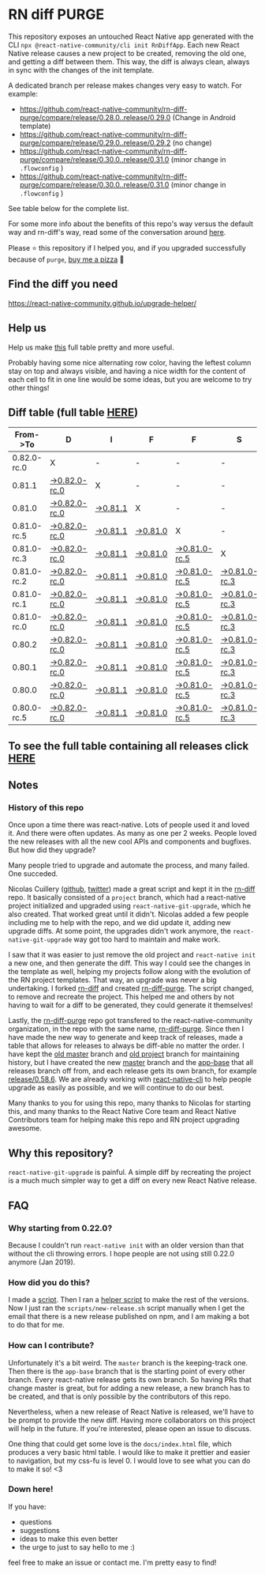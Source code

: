 # RN diff PURGE

This repository exposes an untouched React Native app generated with the CLI
`npx @react-native-community/cli init RnDiffApp`. Each new React Native release causes a new project to be created, removing the old one, and getting a diff between them. This way, the diff is always clean, always in sync with the changes of the init template.

A dedicated branch per release makes changes very easy
to watch. For example:

- https://github.com/react-native-community/rn-diff-purge/compare/release/0.28.0..release/0.29.0
  (Change in Android template)
- https://github.com/react-native-community/rn-diff-purge/compare/release/0.29.0..release/0.29.2
  (no change)
- https://github.com/react-native-community/rn-diff-purge/compare/release/0.30.0..release/0.31.0
  (minor change in `.flowconfig` )
- https://github.com/react-native-community/rn-diff-purge/compare/release/0.30.0..release/0.31.0
  (minor change in `.flowconfig` )

See table below for the complete list.

For some more info about the benefits of this repo's way versus the default way and rn-diff's way, read some of the conversation around [here](https://github.com/react-native-community/discussions-and-proposals/issues/68#issuecomment-452227478).

Please :star: this repository if I helped you, and if you upgraded successfully because of `purge`, [buy me a pizza](https://www.buymeacoffee.com/pvinis) :pizza:

## Find the diff you need

https://react-native-community.github.io/upgrade-helper/

## Help us

Help us make [this](https://react-native-community.github.io/rn-diff-purge) full table pretty and more useful.

Probably having some nice alternating row color, having the leftest column stay on top and always visible, and having a nice width for the content of each cell to fit in one line would be some ideas, but you are welcome to try other things!

## Diff table (full table [HERE](https://react-native-community.github.io/rn-diff-purge/))

| From->To    | D                                                                                                                         | I                                                                                                               | F                                                                                                               | F                                                                                                                         | S                                                                                                                         |                                                                                                                           | =                                                                                                                         | =                                                                                                                         |                                                                                                                 | F                                                                                                               | U                                                                                                               | N |
| ----------- | ------------------------------------------------------------------------------------------------------------------------- | --------------------------------------------------------------------------------------------------------------- | --------------------------------------------------------------------------------------------------------------- | ------------------------------------------------------------------------------------------------------------------------- | ------------------------------------------------------------------------------------------------------------------------- | ------------------------------------------------------------------------------------------------------------------------- | ------------------------------------------------------------------------------------------------------------------------- | ------------------------------------------------------------------------------------------------------------------------- | --------------------------------------------------------------------------------------------------------------- | --------------------------------------------------------------------------------------------------------------- | --------------------------------------------------------------------------------------------------------------- | - |
| 0.82.0-rc.0 | X                                                                                                                         | -                                                                                                               | -                                                                                                               | -                                                                                                                         | -                                                                                                                         | -                                                                                                                         | -                                                                                                                         | -                                                                                                                         | -                                                                                                               | -                                                                                                               | -                                                                                                               | - |
| 0.81.1      | [->0.82.0-rc.0](https://github.com/react-native-community/rn-diff-purge/compare/release/0.81.1..release/0.82.0-rc.0)      | X                                                                                                               | -                                                                                                               | -                                                                                                                         | -                                                                                                                         | -                                                                                                                         | -                                                                                                                         | -                                                                                                                         | -                                                                                                               | -                                                                                                               | -                                                                                                               | - |
| 0.81.0      | [->0.82.0-rc.0](https://github.com/react-native-community/rn-diff-purge/compare/release/0.81.0..release/0.82.0-rc.0)      | [->0.81.1](https://github.com/react-native-community/rn-diff-purge/compare/release/0.81.0..release/0.81.1)      | X                                                                                                               | -                                                                                                                         | -                                                                                                                         | -                                                                                                                         | -                                                                                                                         | -                                                                                                                         | -                                                                                                               | -                                                                                                               | -                                                                                                               | - |
| 0.81.0-rc.5 | [->0.82.0-rc.0](https://github.com/react-native-community/rn-diff-purge/compare/release/0.81.0-rc.5..release/0.82.0-rc.0) | [->0.81.1](https://github.com/react-native-community/rn-diff-purge/compare/release/0.81.0-rc.5..release/0.81.1) | [->0.81.0](https://github.com/react-native-community/rn-diff-purge/compare/release/0.81.0-rc.5..release/0.81.0) | X                                                                                                                         | -                                                                                                                         | -                                                                                                                         | -                                                                                                                         | -                                                                                                                         | -                                                                                                               | -                                                                                                               | -                                                                                                               | - |
| 0.81.0-rc.3 | [->0.82.0-rc.0](https://github.com/react-native-community/rn-diff-purge/compare/release/0.81.0-rc.3..release/0.82.0-rc.0) | [->0.81.1](https://github.com/react-native-community/rn-diff-purge/compare/release/0.81.0-rc.3..release/0.81.1) | [->0.81.0](https://github.com/react-native-community/rn-diff-purge/compare/release/0.81.0-rc.3..release/0.81.0) | [->0.81.0-rc.5](https://github.com/react-native-community/rn-diff-purge/compare/release/0.81.0-rc.3..release/0.81.0-rc.5) | X                                                                                                                         | -                                                                                                                         | -                                                                                                                         | -                                                                                                                         | -                                                                                                               | -                                                                                                               | -                                                                                                               | - |
| 0.81.0-rc.2 | [->0.82.0-rc.0](https://github.com/react-native-community/rn-diff-purge/compare/release/0.81.0-rc.2..release/0.82.0-rc.0) | [->0.81.1](https://github.com/react-native-community/rn-diff-purge/compare/release/0.81.0-rc.2..release/0.81.1) | [->0.81.0](https://github.com/react-native-community/rn-diff-purge/compare/release/0.81.0-rc.2..release/0.81.0) | [->0.81.0-rc.5](https://github.com/react-native-community/rn-diff-purge/compare/release/0.81.0-rc.2..release/0.81.0-rc.5) | [->0.81.0-rc.3](https://github.com/react-native-community/rn-diff-purge/compare/release/0.81.0-rc.2..release/0.81.0-rc.3) | X                                                                                                                         | -                                                                                                                         | -                                                                                                                         | -                                                                                                               | -                                                                                                               | -                                                                                                               | - |
| 0.81.0-rc.1 | [->0.82.0-rc.0](https://github.com/react-native-community/rn-diff-purge/compare/release/0.81.0-rc.1..release/0.82.0-rc.0) | [->0.81.1](https://github.com/react-native-community/rn-diff-purge/compare/release/0.81.0-rc.1..release/0.81.1) | [->0.81.0](https://github.com/react-native-community/rn-diff-purge/compare/release/0.81.0-rc.1..release/0.81.0) | [->0.81.0-rc.5](https://github.com/react-native-community/rn-diff-purge/compare/release/0.81.0-rc.1..release/0.81.0-rc.5) | [->0.81.0-rc.3](https://github.com/react-native-community/rn-diff-purge/compare/release/0.81.0-rc.1..release/0.81.0-rc.3) | [->0.81.0-rc.2](https://github.com/react-native-community/rn-diff-purge/compare/release/0.81.0-rc.1..release/0.81.0-rc.2) | X                                                                                                                         | -                                                                                                                         | -                                                                                                               | -                                                                                                               | -                                                                                                               | - |
| 0.81.0-rc.0 | [->0.82.0-rc.0](https://github.com/react-native-community/rn-diff-purge/compare/release/0.81.0-rc.0..release/0.82.0-rc.0) | [->0.81.1](https://github.com/react-native-community/rn-diff-purge/compare/release/0.81.0-rc.0..release/0.81.1) | [->0.81.0](https://github.com/react-native-community/rn-diff-purge/compare/release/0.81.0-rc.0..release/0.81.0) | [->0.81.0-rc.5](https://github.com/react-native-community/rn-diff-purge/compare/release/0.81.0-rc.0..release/0.81.0-rc.5) | [->0.81.0-rc.3](https://github.com/react-native-community/rn-diff-purge/compare/release/0.81.0-rc.0..release/0.81.0-rc.3) | [->0.81.0-rc.2](https://github.com/react-native-community/rn-diff-purge/compare/release/0.81.0-rc.0..release/0.81.0-rc.2) | [->0.81.0-rc.1](https://github.com/react-native-community/rn-diff-purge/compare/release/0.81.0-rc.0..release/0.81.0-rc.1) | X                                                                                                                         | -                                                                                                               | -                                                                                                               | -                                                                                                               | - |
| 0.80.2      | [->0.82.0-rc.0](https://github.com/react-native-community/rn-diff-purge/compare/release/0.80.2..release/0.82.0-rc.0)      | [->0.81.1](https://github.com/react-native-community/rn-diff-purge/compare/release/0.80.2..release/0.81.1)      | [->0.81.0](https://github.com/react-native-community/rn-diff-purge/compare/release/0.80.2..release/0.81.0)      | [->0.81.0-rc.5](https://github.com/react-native-community/rn-diff-purge/compare/release/0.80.2..release/0.81.0-rc.5)      | [->0.81.0-rc.3](https://github.com/react-native-community/rn-diff-purge/compare/release/0.80.2..release/0.81.0-rc.3)      | [->0.81.0-rc.2](https://github.com/react-native-community/rn-diff-purge/compare/release/0.80.2..release/0.81.0-rc.2)      | [->0.81.0-rc.1](https://github.com/react-native-community/rn-diff-purge/compare/release/0.80.2..release/0.81.0-rc.1)      | [->0.81.0-rc.0](https://github.com/react-native-community/rn-diff-purge/compare/release/0.80.2..release/0.81.0-rc.0)      | X                                                                                                               | -                                                                                                               | -                                                                                                               | - |
| 0.80.1      | [->0.82.0-rc.0](https://github.com/react-native-community/rn-diff-purge/compare/release/0.80.1..release/0.82.0-rc.0)      | [->0.81.1](https://github.com/react-native-community/rn-diff-purge/compare/release/0.80.1..release/0.81.1)      | [->0.81.0](https://github.com/react-native-community/rn-diff-purge/compare/release/0.80.1..release/0.81.0)      | [->0.81.0-rc.5](https://github.com/react-native-community/rn-diff-purge/compare/release/0.80.1..release/0.81.0-rc.5)      | [->0.81.0-rc.3](https://github.com/react-native-community/rn-diff-purge/compare/release/0.80.1..release/0.81.0-rc.3)      | [->0.81.0-rc.2](https://github.com/react-native-community/rn-diff-purge/compare/release/0.80.1..release/0.81.0-rc.2)      | [->0.81.0-rc.1](https://github.com/react-native-community/rn-diff-purge/compare/release/0.80.1..release/0.81.0-rc.1)      | [->0.81.0-rc.0](https://github.com/react-native-community/rn-diff-purge/compare/release/0.80.1..release/0.81.0-rc.0)      | [->0.80.2](https://github.com/react-native-community/rn-diff-purge/compare/release/0.80.1..release/0.80.2)      | X                                                                                                               | -                                                                                                               | - |
| 0.80.0      | [->0.82.0-rc.0](https://github.com/react-native-community/rn-diff-purge/compare/release/0.80.0..release/0.82.0-rc.0)      | [->0.81.1](https://github.com/react-native-community/rn-diff-purge/compare/release/0.80.0..release/0.81.1)      | [->0.81.0](https://github.com/react-native-community/rn-diff-purge/compare/release/0.80.0..release/0.81.0)      | [->0.81.0-rc.5](https://github.com/react-native-community/rn-diff-purge/compare/release/0.80.0..release/0.81.0-rc.5)      | [->0.81.0-rc.3](https://github.com/react-native-community/rn-diff-purge/compare/release/0.80.0..release/0.81.0-rc.3)      | [->0.81.0-rc.2](https://github.com/react-native-community/rn-diff-purge/compare/release/0.80.0..release/0.81.0-rc.2)      | [->0.81.0-rc.1](https://github.com/react-native-community/rn-diff-purge/compare/release/0.80.0..release/0.81.0-rc.1)      | [->0.81.0-rc.0](https://github.com/react-native-community/rn-diff-purge/compare/release/0.80.0..release/0.81.0-rc.0)      | [->0.80.2](https://github.com/react-native-community/rn-diff-purge/compare/release/0.80.0..release/0.80.2)      | [->0.80.1](https://github.com/react-native-community/rn-diff-purge/compare/release/0.80.0..release/0.80.1)      | X                                                                                                               | - |
| 0.80.0-rc.5 | [->0.82.0-rc.0](https://github.com/react-native-community/rn-diff-purge/compare/release/0.80.0-rc.5..release/0.82.0-rc.0) | [->0.81.1](https://github.com/react-native-community/rn-diff-purge/compare/release/0.80.0-rc.5..release/0.81.1) | [->0.81.0](https://github.com/react-native-community/rn-diff-purge/compare/release/0.80.0-rc.5..release/0.81.0) | [->0.81.0-rc.5](https://github.com/react-native-community/rn-diff-purge/compare/release/0.80.0-rc.5..release/0.81.0-rc.5) | [->0.81.0-rc.3](https://github.com/react-native-community/rn-diff-purge/compare/release/0.80.0-rc.5..release/0.81.0-rc.3) | [->0.81.0-rc.2](https://github.com/react-native-community/rn-diff-purge/compare/release/0.80.0-rc.5..release/0.81.0-rc.2) | [->0.81.0-rc.1](https://github.com/react-native-community/rn-diff-purge/compare/release/0.80.0-rc.5..release/0.81.0-rc.1) | [->0.81.0-rc.0](https://github.com/react-native-community/rn-diff-purge/compare/release/0.80.0-rc.5..release/0.81.0-rc.0) | [->0.80.2](https://github.com/react-native-community/rn-diff-purge/compare/release/0.80.0-rc.5..release/0.80.2) | [->0.80.1](https://github.com/react-native-community/rn-diff-purge/compare/release/0.80.0-rc.5..release/0.80.1) | [->0.80.0](https://github.com/react-native-community/rn-diff-purge/compare/release/0.80.0-rc.5..release/0.80.0) | X |

## To see the full table containing all releases click [HERE](https://react-native-community.github.io/rn-diff-purge/)

## Notes

### History of this repo

Once upon a time there was react-native. Lots of people used it and loved it. And there were often updates. As many as one per 2 weeks. People loved the new releases with all the new cool APIs and components and bugfixes. But how did they upgrade?

Many people tried to upgrade and automate the process, and many failed. One succeded.

Nicolas Cuillery ([github](https://github.com/ncuillery), [twitter](https://twitter.com/ncuillery)) made a great script and kept it in the [rn-diff](https://github.com/ncuillery/rn-diff) repo. It basically consisted of a `project` branch, which had a react-native project initialized and upgraded using `react-native-git-upgrade`, which he also created. That worked great until it didn't. Nicolas added a few people including me to help with the repo, and we did update it, adding new upgrade diffs. At some point, the upgrades didn't work anymore, the `react-native-git-upgrade` way got too hard to maintain and make work.

I saw that it was easier to just remove the old project and `react-native init` a new one, and then generate the diff. This way I could see the changes in the template as well, helping my projects follow along with the evolution of the RN project templates. That way, an upgrade was never a big undertaking. I forked [rn-diff](https://github.com/ncuillery/rn-diff) and created [rn-diff-purge](https://github.com/react-native-community/rn-diff-purge). The script changed, to remove and recreate the project. This helped me and others by not having to wait for a diff to be generated, they could generate it themselves!

Lastly, the [rn-diff-purge](https://github.com/react-native-community/rn-diff-purge) repo got transfered to the react-native-community organization, in the repo with the same name, [rn-diff-purge](https://github.com/react-native-community/rn-diff-purge). Since then I have made the new way to generate and keep track of releases, made a table that allows for releases to always be diff-able no matter the order. I have kept the [old master](https://github.com/react-native-community/rn-diff-purge/tree/old/master) branch and [old project](https://github.com/react-native-community/rn-diff-purge/tree/old/project) branch for maintaining history, but I have created the new [master](https://github.com/react-native-community/rn-diff-purge/tree/master) branch and the [app-base](https://github.com/react-native-community/rn-diff-purge/tree/app-base) that all releases branch off from, and each release gets its own branch, for example [release/0.58.6](https://github.com/react-native-community/rn-diff-purge/tree/release/0.58.6). We are already working with [react-native-cli](https://github.com/react-native-community/react-native-cli) to help people upgrade as easily as possible, and we will continue to do our best.

Many thanks to you for using this repo, many thanks to Nicolas for starting this, and many thanks to the React Native Core team and React Native Contributors team for helping make this repo and RN project upgrading awesome.

## Why this repository?

`react-native-git-upgrade` is painful. A simple diff by recreating the project is a much much simpler way to get a diff on every new React Native release.

## FAQ

### Why starting from 0.22.0?

Because I couldn't run `react-native init` with an older version than that without the cli throwing errors. I hope people are not using still 0.22.0 anymore (Jan 2019).

### How did you do this?

I made a [script](https://github.com/react-native-community/rn-diff-purge/blob/master/scripts/new-release.sh). Then I ran a [helper script](https://github.com/react-native-community/rn-diff-purge/blob/master/scripts/new-release.sh) to make the rest of the versions.
Now I just ran the `scripts/new-release.sh` script manually when I get the email that there is a new release published on npm, and I am making a bot to do that for me.

### How can I contribute?

Unfortunately it's a bit weird. The `master` branch is the keeping-track one. Then there is the `app-base` branch that is the starting point of every other branch. Every react-native release gets its own branch. So having PRs that change master is great, but for adding a new release, a new branch has to be created, and that is only possible by the contributors of this repo.

Nevertheless, when a new release of React Native is released, we'll have to be prompt to provide
the new diff. Having more collaborators on this project will help in the future. If you're interested, please open an issue to discuss.

One thing that could get some love is the `docs/index.html` file, which produces a very basic html table. I would like to make it prettier and easier to navigation, but my css-fu is level 0. I would love to see what you can do to make it so! <3

### Down here!

If you have:

- questions
- suggestions
- ideas to make this even better
- the urge to just to say hello to me :)

feel free to make an issue or contact me. I'm pretty easy to find!
